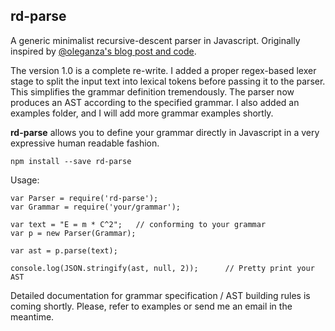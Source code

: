 ## rd-parse
A generic minimalist recursive-descent parser in Javascript.
Originally inspired by [@oleganza's blog post and code](http://blog.oleganza.com/post/106246432/recursive-descent-parser-in-javascript).

The version 1.0 is a complete re-write.
I added a proper regex-based lexer stage to split the input text into lexical tokens before passing it to the parser. This simplifies the grammar definition tremendously. The parser now produces an AST according to the specified grammar.
I also added an examples folder, and I will add more grammar examples shortly.

**rd-parse** allows you to define your grammar directly in Javascript in a very expressive human readable fashion.

    npm install --save rd-parse

Usage:

    var Parser = require('rd-parse');
    var Grammar = require('your/grammar');

    var text = "E = m * C^2";   // conforming to your grammar 
    var p = new Parser(Grammar);

    var ast = p.parse(text);

    console.log(JSON.stringify(ast, null, 2));      // Pretty print your AST

Detailed documentation for grammar specification / AST building rules is coming shortly. Please, refer to examples or send me an email in the meantime.
